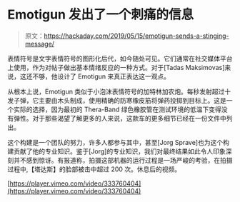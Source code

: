 # Emotigun 发出了一个刺痛的信息

> 原文：<https://hackaday.com/2019/05/15/emotigun-sends-a-stinging-message/>

表情符号是文字表情符号的图形化后代，如今随处可见。它们通常在社交媒体平台上使用，作为对帖子做出基本情绪反应的一种方式。对于[Tadas Maksimovas]来说，这还不够，他设计了 Emotigun 来真正表达这一观点。

从根本上说，Emotigun 类似于小泡沫表情符号的加特林加农炮。每秒发射超过十发子弹，它主要由木头制成，使用精确的防寒橡皮筋将弹药投掷到目标上。这是一个实际的选择，因为最初的 Thera-Band 绿色橡胶管在测试环境的低温下变得没有弹性。对于那些渴望了解更多的人来说，这款车的更多细节已经在一份文件中列出。

这个构建是一个团队的努力，许多人都参与其中，甚至[Jorg Sprave]也为这个构建贡献了他的专业知识。鉴于[Jorg]的专业知识，我们对最终结果如此令人印象深刻并不感到惊讶。有报道称，拍摄这部机器的运行过程是一场严峻的考验，在拍摄过程中,【塔达斯】的脸部被击中超过 200 次。休息后的视频。

[https://player.vimeo.com/video/333760404](https://player.vimeo.com/video/333760404)